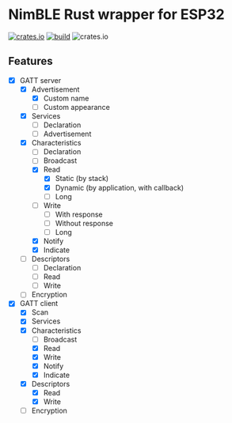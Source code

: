 # NimBLE Rust wrapper for ESP32
[![crates.io](https://img.shields.io/crates/v/esp32-nimble)](https://crates.io/crates/esp32-nimble)
[![build](https://github.com/taks/esp32-nimble/actions/workflows/ci.yml/badge.svg)](https://github.com/taks/esp32-nimble/actions/workflows/ci.yml)
![crates.io](https://img.shields.io/crates/l/esp32-nimble)

## Features

- [x] GATT server
  - [x] Advertisement
    - [x] Custom name
    - [ ] Custom appearance
  - [x] Services
    - [ ] Declaration
    - [ ] Advertisement
  - [x] Characteristics
    - [ ] Declaration
    - [ ] Broadcast
    - [x] Read
      - [x] Static (by stack)
      - [x] Dynamic (by application, with callback)
      - [ ] Long
    - [ ] Write
      - [ ] With response
      - [ ] Without response
      - [ ] Long
    - [x] Notify
    - [x] Indicate
  - [ ] Descriptors
    - [ ] Declaration
    - [ ] Read
    - [ ] Write
  - [ ] Encryption
- [x] GATT client
  - [x] Scan
  - [x] Services
  - [x] Characteristics
    - [ ] Broadcast
    - [x] Read
    - [x] Write
    - [x] Notify
    - [x] Indicate
  - [x] Descriptors
    - [x] Read
    - [x] Write
  - [ ] Encryption
